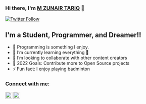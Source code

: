 ### Hi there, I'm [M ZUNAIR TARIQ][instagram] 👋 


[![Twitter Follow](https://img.shields.io/twitter/follow/ZUNAIR?color=1DA1F2&logo=twitter&style=for-the-badge)](https://twitter.com/intent/follow?original_referer=https%3A%2F%2Fgithub.com%2FcodeSTACKr&screen_name=mzunairtariq)

## I'm a Student, Programmer, and Dreamer!!

- 👦 Programming is something I enjoy.
- 🌱 I’m currently learning everything 🤣
- 👯 I’m looking to collaborate with other content creators
- 🥅 2022 Goals: Contribute more to Open Source projects
- ⚡ Fun fact: I enjoy playing badminton

### Connect with me:


[<img align="left" alt="M ZUNAIR TARIQ | Twitter" width="22px" src="https://cdn.jsdelivr.net/npm/simple-icons@v3/icons/twitter.svg" />][twitter]
[<img align="left" alt="M ZUNAIR TARIQ | Instagram" width="22px" src="https://cdn.jsdelivr.net/npm/simple-icons@v3/icons/instagram.svg" />][instagram]

<br />


[twitter]: https://twitter.com/mzunairtariq
[instagram]: https://instagram.com/mzunairtariq


<!---
mzunairtariq/mzunairtariq is a ✨ special ✨ repository because its `README.md` (this file) appears on your GitHub profile.
You can click the Preview link to take a look at your changes.
--->
